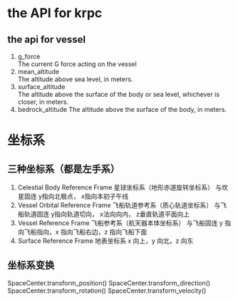 # the API for krpc
## the api for vessel 
1. g_force   
   The current G force acting on the vessel 
2. mean_altitude  
   The altitude above sea level, in meters. 
3. surface_altitude  
   The altitude above the surface of the body or sea level, whichever is closer, in meters.
4. bedrock_altitude
   The altitude above the surface of the body, in meters.   
# 坐标系
## 三种坐标系（都是左手系）
1. Celestial Body Reference Frame 星球坐标系（地形赤道旋转坐标系） 与坎星固连
   y指向北极点， x指向本初子午线
2. Vessel Orbital Reference Frame 飞船轨道参考系（质心轨道坐标系） 与飞船轨道固连
   y指向轨道切向， x法向向内， z垂直轨道平面向上
3. Vessel Reference Frame 飞船参考系（航天器本体坐标系） 与飞船固连
   y 指向飞船指向，x 指向飞船右边，z 指向飞船下面
4. Surface Reference Frame 地表坐标系
   x 向上，y 向北，z 向东
## 坐标系变换
   SpaceCenter.transform_position()
   SpaceCenter.transform_direction()
   SpaceCenter.transform_rotation()
   SpaceCenter.transform_velocity()